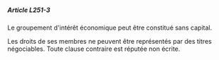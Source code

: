 ##### Article L251-3

Le groupement d'intérêt économique peut être constitué sans capital.

Les droits de ses membres ne peuvent être représentés par des titres négociables. Toute clause contraire est réputée non écrite.

